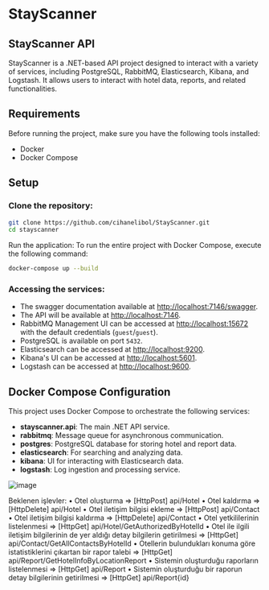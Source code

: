 # StayScanner

## StayScanner API

StayScanner is a .NET-based API project designed to interact with a variety of services, including PostgreSQL, RabbitMQ, Elasticsearch, Kibana, and Logstash. It allows users to interact with hotel data, reports, and related functionalities.

## Requirements

Before running the project, make sure you have the following tools installed:

- Docker
- Docker Compose

## Setup

### Clone the repository:

```bash
git clone https://github.com/cihanelibol/StayScanner.git
cd stayscanner
```

Run the application:
To run the entire project with Docker Compose, execute the following command:

```bash
docker-compose up --build
```

### Accessing the services:

- The swagger documentation available at [http://localhost:7146/swagger](http://localhost:7146/swagger).
- The API will be available at [http://localhost:7146](http://localhost:7146).
- RabbitMQ Management UI can be accessed at [http://localhost:15672](http://localhost:15672) with the default credentials (`guest`/`guest`).
- PostgreSQL is available on port `5432`.
- Elasticsearch can be accessed at [http://localhost:9200](http://localhost:9200).
- Kibana's UI can be accessed at [http://localhost:5601](http://localhost:5601).
- Logstash can be accessed at [http://localhost:9600](http://localhost:9600).


## Docker Compose Configuration

This project uses Docker Compose to orchestrate the following services:

- **stayscanner.api**: The main .NET API service.
- **rabbitmq**: Message queue for asynchronous communication.
- **postgres**: PostgreSQL database for storing hotel and report data.
- **elasticsearch**: For searching and analyzing data.
- **kibana**: UI for interacting with Elasticsearch data.
- **logstash**: Log ingestion and processing service.

  
![image](https://github.com/user-attachments/assets/c0682750-5fa7-4ca7-8078-17fab2fdb364)

Beklenen işlevler:
• Otel oluşturma => [HttpPost] api/Hotel
• Otel kaldırma => [HttpDelete] api/Hotel
• Otel iletişim bilgisi ekleme => [HttpPost] api/Contact
• Otel iletişim bilgisi kaldırma => [HttpDelete] api/Contact
• Otel yetkililerinin listelenmesi => [HttpGet] api/Hotel/GetAuthorizedByHotelId
• Otel ile ilgili iletişim bilgilerinin de yer aldığı detay bilgilerin getirilmesi => [HttpGet] api/Contact/GetAllContactsByHotelId
• Otellerin bulundukları konuma göre istatistiklerini çıkartan bir rapor talebi => [HttpGet] api/Report/GetHotelInfoByLocationReport
• Sistemin oluşturduğu raporların listelenmesi => [HttpGet] api/Report
• Sistemin oluşturduğu bir raporun detay bilgilerinin getirilmesi => [HttpGet] api/Report{id}



